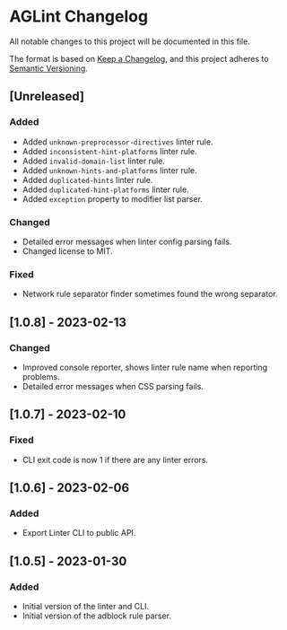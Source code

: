# AGLint Changelog

All notable changes to this project will be documented in this file.

The format is based on [Keep a Changelog](https://keepachangelog.com/en/1.0.0/), and this project adheres to [Semantic Versioning](https://semver.org/spec/v2.0.0.html).

## [Unreleased]

### Added

- Added `unknown-preprocessor-directives` linter rule.
- Added `inconsistent-hint-platforms` linter rule.
- Added `invalid-domain-list` linter rule.
- Added `unknown-hints-and-platforms` linter rule.
- Added `duplicated-hints` linter rule.
- Added `duplicated-hint-platforms` linter rule.
- Added `exception` property to modifier list parser.

### Changed

- Detailed error messages when linter config parsing fails.
- Changed license to MIT.

### Fixed

- Network rule separator finder sometimes found the wrong separator.

## [1.0.8] - 2023-02-13

### Changed

- Improved console reporter, shows linter rule name when reporting problems.
- Detailed error messages when CSS parsing fails.

## [1.0.7] - 2023-02-10

### Fixed

- CLI exit code is now 1 if there are any linter errors.

## [1.0.6] - 2023-02-06

### Added

- Export Linter CLI to public API.

## [1.0.5] - 2023-01-30

### Added

- Initial version of the linter and CLI.
- Initial version of the adblock rule parser.
